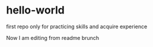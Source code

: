 # hello-world
first repo only for practicing skills and acquire experience

Now I am editing from readme brunch
